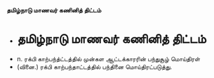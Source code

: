 **தமிழ்நாடு மாணவர் கணினித் திட்டம்**
- # தமிழ்நாடு மாணவர் கணினித் திட்டம்
- n. ரக்பி காற்பந்த்ட்டத்தில் முன்கள ஆட்டக்காரரின் பந்துசூழ் மொய்திரள்
- (வினை.) ரக்பி காற்பந்தாட்டத்தில் பந்தினை மொய்திரட்படுத்து.

